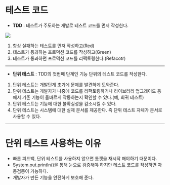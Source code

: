 # 테스트 코드
- **TDD** : 테스트가 주도하는 개발로 테스트 코드를 먼저 작성한다.
<img src="https://blog.kakaocdn.net/dn/cECfwD/btqBUTp55pN/kpRuUmLg6k7IzmDr12aFS0/img.gif">

1. 항상 실패하는 테스트를 먼저 작성하고(Red)
2. 테스트가 통과하는 프로덕션 코드를 작성하고(Green)
3. 테스트가 통과하면 프로덕션 코드를 리팩토링한다.(Refacotr)

------------------------------

- **단위 테스트** : TDD의 첫번째 단계인 기능 단위의 테스트 코드를 작성한다.
1. 단위 테스트는 개발단계 초기에 문제를 발견하게 도와준다.
2. 단위 테스트는 개발자가 나중에 코드를 리팩토링하거나 라이브러리 업그레이드 등에서 기존 기능이 올바르게 작동하는지 확인할 수 있다.(예, 회귀 테스트)
3. 단위 테스트는 기능에 대한 불확실성을 감소시킬 수 있다.
4. 단위 테스트는 시스템에 대한 실제 문서를 제공한다. 즉 단위 테스트 자체가 문서로 사용할 수 있다.

----------------------------
# 단위 테스트 사용하는 이유
- 빠른 피드백, 단위 테스트를 사용하지 않으면 톰캣을 재시작 해야하기 때문이다.
- System.out.println()을 통해 눈으로 검증해야 하지만 테스트 코드를 작성하면 자동검증이 가능하다.
- 개발자가 만든 기능을 안전하게 보호해 준다.
